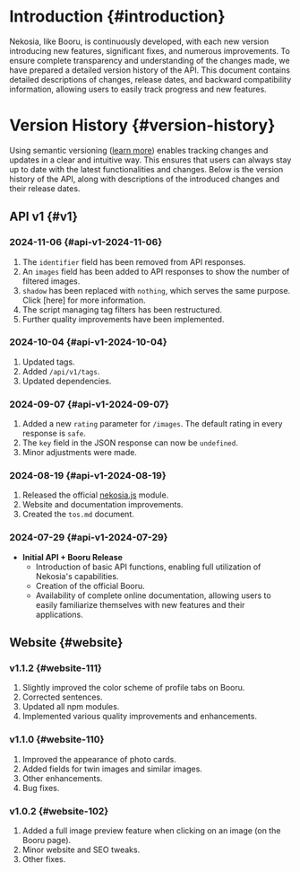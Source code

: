 [//]: # (Title: Changelog - Nekosia API Docs)
[//]: # (Description: Detailed version history of Nekosia API, including updates, new features, and compatibility notes.)
[//]: # (Tags: changelog, changelogs, nekosia changelog, nekosia api changelog, nekosia api version history, nekosia version history, nekosia api docs changelog, version history, api updates, nekosia updates)
[//]: # (Canonical: changelog)
[//]: # (Creation date: 2024-07-29)
[//]: # (Last update: 2024-11-06)
[//]: # (Contributors: N/A)

# Introduction {#introduction}
Nekosia, like Booru, is continuously developed, with each new version introducing new features, significant fixes, and numerous improvements.
To ensure complete transparency and understanding of the changes made, we have prepared a detailed version history of the API.
This document contains detailed descriptions of changes, release dates, and backward compatibility information, allowing users to easily track progress and new features.

# Version History {#version-history}
Using semantic versioning ([learn more](https://nekosia.cat/documentation?page=introduction)) enables tracking changes and updates in a clear and intuitive way.
This ensures that users can always stay up to date with the latest functionalities and changes.
Below is the version history of the API, along with descriptions of the introduced changes and their release dates.


## API v1 {#v1}

### 2024-11-06 {#api-v1-2024-11-06}
1. The `identifier` field has been removed from API responses.
2. An `images` field has been added to API responses to show the number of filtered images.
3. `shadow` has been replaced with `nothing`, which serves the same purpose. Click [here] for more information.
4. The script managing tag filters has been restructured.
5. Further quality improvements have been implemented.

### 2024-10-04 {#api-v1-2024-10-04}
1. Updated tags.
2. Added `/api/v1/tags`.
3. Updated dependencies.

### 2024-09-07 {#api-v1-2024-09-07}
1. Added a new `rating` parameter for `/images`. The default rating in every response is `safe`.
2. The `key` field in the JSON response can now be `undefined`.
3. Minor adjustments were made.

### 2024-08-19 {#api-v1-2024-08-19}
1. Released the official [nekosia.js](https://www.npmjs.com/package/nekosia.js) module.
2. Website and documentation improvements.
3. Created the `tos.md` document.

### 2024-07-29 {#api-v1-2024-07-29}
- **Initial API + Booru Release**
  - Introduction of basic API functions, enabling full utilization of Nekosia's capabilities.
  - Creation of the official Booru.
  - Availability of complete online documentation, allowing users to easily familiarize themselves with new features and their applications.


## Website {#website}

### v1.1.2 {#website-111}
1. Slightly improved the color scheme of profile tabs on Booru.
2. Corrected sentences.
3. Updated all npm modules.
4. Implemented various quality improvements and enhancements.

### v1.1.0 {#website-110}
1. Improved the appearance of photo cards.
2. Added fields for twin images and similar images.
3. Other enhancements.
4. Bug fixes.

### v1.0.2 {#website-102}
1. Added a full image preview feature when clicking on an image (on the Booru page).
2. Minor website and SEO tweaks.
3. Other fixes.